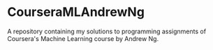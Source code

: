 # CourseraMLAndrewNg
A repository containing my solutions to programming assignments of Coursera's Machine Learning course by Andrew Ng.
